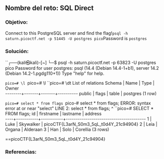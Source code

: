 ## Nombre del reto: SQL Direct


### Objetivo:
Connect to this PostgreSQL server and find the flag!`psql -h saturn.picoctf.net -p 51445 -U postgres pico`Password is `postgres`


### Solución:
``┌──(kali㉿kali)-[~]
└─$ psql -h saturn.picoctf.net -p 63823 -U postgres pico
Password for user postgres: 
psql (14.4 (Debian 14.4-1+b1), server 14.2 (Debian 14.2-1.pgdg110+1))
Type "help" for help.

``pico=# \l
``pico=# \l
``pico=# \dt
         List of relations
 Schema | Name  | Type  |  Owner   
--------+-------+-------+----------
 public | flags | table | postgres
(1 row)

``pico=# select * from flags
``pico-# select * from flags;
ERROR:  syntax error at or near "select"
LINE 2: select * from flags;
        ^
``pico=# SELECT * FROM flags;
 id | firstname | lastname  |                address                 
----+-----------+-----------+----------------------------------------
  1 | Luke      | Skywalker | picoCTF{L3arN_S0m3_5qL_t0d4Y_21c94904}
  2 | Leia      | Organa    | Alderaan
  3 | Han       | Solo      | Corellia
(3 rows)

==picoCTF{L3arN_S0m3_5qL_t0d4Y_21c94904}

### Referencias: